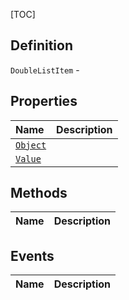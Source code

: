 [TOC]
## Definition

`DoubleListItem` - 

## Properties
|Name|Description|
| :------------ | :------------ |
|[`Object`]("DoubleListItem.Object.md")||
|[`Value`]("DoubleListItem.Value.md")||

## Methods
|Name|Description|
| :------------ | :------------ |
## Events
|Name|Description|
| :------------ | :------------ |
